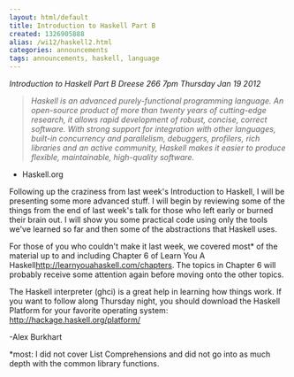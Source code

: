 ```yaml
---
layout: html/default
title: Introduction to Haskell Part B
created: 1326905888
alias: /wi12/haskell2.html
categories: announcements
tags: announcements, haskell, language
---
```

*Introduction to Haskell Part B*
*Dreese 266*
*7pm Thursday Jan 19 2012*


> *Haskell is an advanced purely-functional programming language. An
> open-source product of more than twenty years of cutting-edge research, it
> allows rapid development of robust, concise, correct software. With strong
> support for integration with other languages, built-in concurrency and
> parallelism, debuggers, profilers, rich libraries and an active community,
> Haskell makes it easier to produce flexible, maintainable, high-quality
> software.*

- Haskell.org

Following up the craziness from last week's Introduction to Haskell, I will
be presenting some more advanced stuff. I will begin by reviewing some of
the things from the end of last week's talk for those who left early or
burned their brain out. I will show you some practical code using only the
tools we've learned so far and then some of the abstractions that Haskell
uses.

For those of you who couldn't make it last week, we covered most* of the
material up to and including Chapter 6 of Learn You A
Haskell<http://learnyouahaskell.com/chapters>.
The topics in Chapter 6 will probably receive some attention again before
moving onto the other topics.

The Haskell interpreter (ghci) is a great help in learning how things work.
If you want to follow along Thursday night, you should download the Haskell
Platform for your favorite operating system:
http://hackage.haskell.org/platform/

-Alex Burkhart


*most: I did not cover List Comprehensions and did not go into as much
depth with the common library functions.
